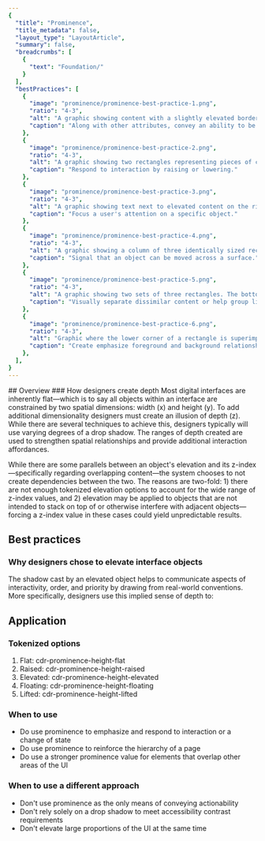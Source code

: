 ```yaml
---
{
  "title": "Prominence",
  "title_metadata": false,
  "layout_type": "LayoutArticle",
  "summary": false,
  "breadcrumbs": [
    {
      "text": "Foundation/"
    }
  ],
  "bestPractices": [
    {
      "image": "prominence/prominence-best-practice-1.png",
      "ratio": "4-3",
      "alt": "A graphic showing content with a slightly elevated border with a standard pointer cursor nearby",
      "caption": "Along with other attributes, convey an ability to be pressed."
    },
    {
      "image": "prominence/prominence-best-practice-2.png",
      "ratio": "4-3",
      "alt": "A graphic showing two rectangles representing pieces of content. The left rectangle appears to be raised higher than the right rectangle because a link pointer is hovering over it",
      "caption": "Respond to interaction by raising or lowering."
    },
    {
      "image": "prominence/prominence-best-practice-3.png",
      "ratio": "4-3",
      "alt": "A graphic showing text next to elevated content on the right hand side",
      "caption": "Focus a user's attention on a specific object."
    },
    {
      "image": "prominence/prominence-best-practice-4.png",
      "ratio": "4-3",
      "alt": "A graphic showing a column of three identically sized rectangles with a grabber pointer over the first item. The first item appears to be elevated higher than the other two rectangles",
      "caption": "Signal that an object can be moved across a surface."
    },
    {
      "image": "prominence/prominence-best-practice-5.png",
      "ratio": "4-3",
      "alt": "A graphic showing two sets of three rectangles. The bottom set of rectangles appears to be elevated while the top three are not elevated",
      "caption": "Visually separate dissimilar content or help group like items."
    },
    {
      "image": "prominence/prominence-best-practice-6.png",
      "ratio": "4-3",
      "alt": "Graphic where the lower corner of a rectangle is superimposed over another rectangle",
      "caption": "Create emphasize foreground and background relationships."
    },
  ],
}
---
```


<cdr-doc-table-of-contents-shell parentSelector='h2' childSelector='h3'>
## Overview
<cdr-img :src="$withBase('/prominence/prominence-header.png')" ratio="16-9" alt="A graphic showing a rectangular layout tilted at 45 degrees, with each rectangle slightly elevated. Next to the layout are x, y, and z axes to indicate height, width and depth"/>
### How designers create depth
Most digital interfaces are inherently flat—which is to say all objects within an interface are constrained by two spatial dimensions: width (x) and height (y). To add additional dimensionality designers must create an illusion of depth (z). While there are several techniques to achieve this, designers typically will use varying degrees of a drop shadow. The ranges of depth created are used to strengthen spatial relationships and provide additional interaction affordances. 

While there are some parallels between an object's elevation and its z-index—specifically regarding overlapping content—the system chooses to not create dependencies between the two. The reasons are two-fold: 1) there are not enough tokenized elevation options to account for the wide range of z-index values, and 2) elevation may be applied to objects that are not intended to stack on top of or otherwise interfere with adjacent objects—forcing a z-index value in these cases could yield unpredictable results. 

## Best practices

### Why designers chose to elevate interface objects
The shadow cast by an elevated object helps to communicate aspects of interactivity, order, and priority by drawing from real-world conventions. More specifically, designers use this implied sense of depth to: 
<two-column-captioned-images :examples="$page.frontmatter.bestPractices"/>

## Application
  
### Tokenized options
<cdr-img :src="$withBase('/prominence/prominence-tokens.png')" style="display:block; margin: 1em auto;" alt="A graphic showing squares labeled 1 through 5 in ascending prominence"/>

1.	Flat: cdr-prominence-height-flat
2.	Raised: cdr-prominence-height-raised
3.	Elevated: cdr-prominence-height-elevated
4.	Floating: cdr-prominence-height-floating
5.	Lifted: cdr-prominence-height-lifted

### When to use
+ Do use prominence to emphasize and respond to interaction or a change of state 
+ Do use prominence to reinforce the hierarchy of a page
+ Do use a stronger prominence value for elements that overlap other areas of the UI 

### When to use a different approach
+	Don't use prominence as the only means of conveying actionability
+	Don't rely solely on a drop shadow to meet accessibility contrast requirements 
+	Don't elevate large proportions of the UI at the same time


</cdr-doc-table-of-contents-shell>
